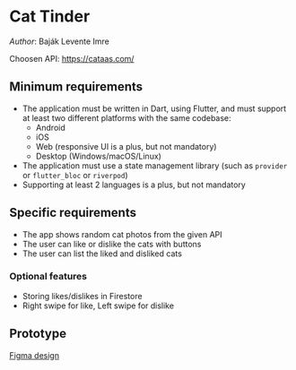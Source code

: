 # Cat Tinder

*Author*: Baják Levente Imre

Choosen API: https://cataas.com/

## Minimum requirements

- The application must be written in Dart, using Flutter, and must support at least two different
  platforms with the same codebase:
    - Android
    - iOS
    - Web (responsive UI is a plus, but not mandatory)
    - Desktop (Windows/macOS/Linux)
- The application must use a state management library (such as `provider` or `flutter_bloc`
  or `riverpod`)
- Supporting at least 2 languages is a plus, but not mandatory

## Specific requirements

- The app shows random cat photos from the given API
- The user can like or dislike the cats with buttons
- The user can list the liked and disliked cats

### Optional features

- Storing likes/dislikes in Firestore
- Right swipe for like, Left swipe for dislike

## Prototype

[Figma design](https://www.figma.com/design/Bs9PgPtAeRSkwCs7Q8ByrH/BME-Flutter-Kurzus?node-id=1-2&t=hPUYGEQctlDjxg9l-0)